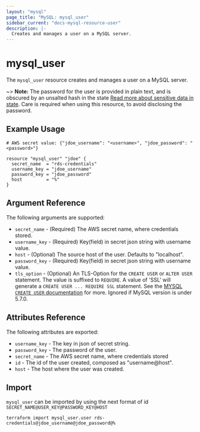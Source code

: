 ```yaml
---
layout: "mysql"
page_title: "MySQL: mysql_user"
sidebar_current: "docs-mysql-resource-user"
description: |-
  Creates and manages a user on a MySQL server.
---
```


# mysql\_user

The ``mysql_user`` resource creates and manages a user on a MySQL
server.

~> **Note:** The password for the user is provided in plain text, and is
obscured by an unsalted hash in the state
[Read more about sensitive data in state](/docs/state/sensitive-data.html).
Care is required when using this resource, to avoid disclosing the password.

## Example Usage

```hcl
# AWS secret value: {"jdoe_username": "<username>", "jdoe_password": "<password>"}

resource "mysql_user" "jdoe" {
  secret_name  = "rds-credentials"
  username_key = "jdoe_username"
  password_key = "jdoe_password"
  host         = "%"
}
```


## Argument Reference

The following arguments are supported:

* `secret_name` - (Required) The AWS secret name, where credentials stored.
* `username_key` - (Required) Key(field) in secret json string with username value.
* `host` - (Optional) The source host of the user. Defaults to "localhost".
* `password_key` - (Required) Key(field) in secret json string with username value.
* `tls_option` - (Optional) An TLS-Option for the `CREATE USER` or `ALTER USER` statement. The value is suffixed to `REQUIRE`. A value of 'SSL' will generate a `CREATE USER ... REQUIRE SSL` statement. See the [MYSQL `CREATE USER` documentation](https://dev.mysql.com/doc/refman/5.7/en/create-user.html) for more. Ignored if MySQL version is under 5.7.0.

## Attributes Reference

The following attributes are exported:

* `username_key` - The key in json of secret string.
* `password_key` - The password of the user.
* `secret_name` - The AWS secret name, where credentials stored
* `id` - The id of the user created, composed as "username@host".
* `host` - The host where the user was created.

## Import

`mysql_user` can be imported by using the next format of id `SECRET_NAME@USER_KEY@PASSWORD_KEY@HOST`

```shell
terraform import mysql_user.user rds-credentials@jdoe_username@jdoe_password@%
```
